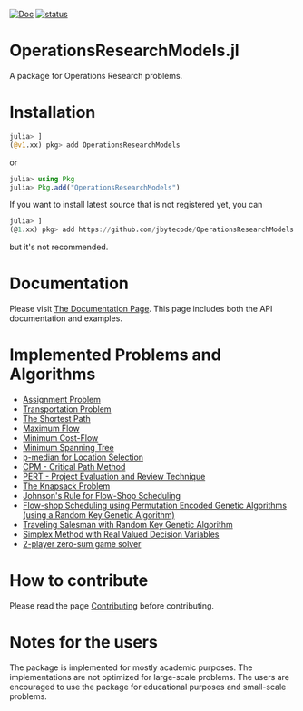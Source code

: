 [![Doc](https://img.shields.io/badge/docs-dev-blue.svg)](https://jbytecode.github.io/OperationsResearchModels.jl/dev/)
[![status](https://joss.theoj.org/papers/0f312c63cdc147d43c2b899478461769/status.svg)](https://joss.theoj.org/papers/0f312c63cdc147d43c2b899478461769)

# OperationsResearchModels.jl

A package for Operations Research problems.


# Installation 

```julia
julia> ]
(@v1.xx) pkg> add OperationsResearchModels
```

or 

```julia
julia> using Pkg
julia> Pkg.add("OperationsResearchModels")
```

If you want to install latest source that is not registered yet, you can 

```julia
julia> ]
(@1.xx) pkg> add https://github.com/jbytecode/OperationsResearchModels.jl
```

but it's not recommended.

# Documentation 

Please visit [The Documentation Page](https://jbytecode.github.io/OperationsResearchModels.jl/dev/). 
This page includes both the API documentation and examples.


# Implemented Problems and Algorithms

- [Assignment Problem](https://jbytecode.github.io/OperationsResearchModels.jl/dev/assignment/)
- [Transportation Problem](https://jbytecode.github.io/OperationsResearchModels.jl/dev/transportation/)
- [The Shortest Path](https://jbytecode.github.io/OperationsResearchModels.jl/dev/network/#Shortest-Path)
- [Maximum Flow](https://jbytecode.github.io/OperationsResearchModels.jl/dev/network/#Maximum-Flow)
- [Minimum Cost-Flow](https://jbytecode.github.io/OperationsResearchModels.jl/dev/network/#Minimum-Cost-Flow)
- [Minimum Spanning Tree](https://jbytecode.github.io/OperationsResearchModels.jl/dev/network/#Minimum-Spanning-Tree)
- [p-median for Location Selection](https://jbytecode.github.io/OperationsResearchModels.jl/dev/locationselection/)
- [CPM - Critical Path Method](https://jbytecode.github.io/OperationsResearchModels.jl/dev/project/#CPM-(Critical-Path-Method))
- [PERT - Project Evaluation and Review Technique](https://jbytecode.github.io/OperationsResearchModels.jl/dev/project/#PERT-(Project-Evaluation-and-Review-Technique))
- [The Knapsack Problem](https://jbytecode.github.io/OperationsResearchModels.jl/dev/knapsack/)
- [Johnson's Rule for Flow-Shop Scheduling](https://jbytecode.github.io/OperationsResearchModels.jl/dev/scheduling/#Johnson's-Rule-for-Flow-shop-Scheduling)
- [Flow-shop Scheduling using Permutation Encoded Genetic Algorithms (using a Random Key Genetic Algorithm)](https://jbytecode.github.io/OperationsResearchModels.jl/dev/scheduling/#Genetic-Algorithm-for-the-problems-that-cannot-be-solved-with-using-Johnson's-Rule)
- [Traveling Salesman with Random Key Genetic Algorithm](https://jbytecode.github.io/OperationsResearchModels.jl/dev/travelingsalesman/)
- [Simplex Method with Real Valued Decision Variables](https://jbytecode.github.io/OperationsResearchModels.jl/dev/simplex/)
- [2-player zero-sum game solver](https://jbytecode.github.io/OperationsResearchModels.jl/dev/game/)


# How to contribute

Please read the page [Contributing](https://github.com/jbytecode/OperationsResearchModels.jl/blob/main/CONTRIBUTING.md) before contributing.

# Notes for the users

The package is implemented for mostly academic purposes. The implementations are not optimized for large-scale problems. The users are encouraged to use the package for educational purposes and small-scale problems. 
